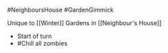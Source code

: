 #NeighboursHouse #GardenGimmick

Unique to [[Winter]] Gardens in [[Neighbour's House]]
- Start of turn
- #Chill all zombies